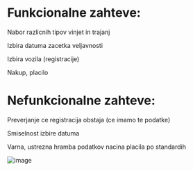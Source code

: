# Funkcionalne zahteve:
Nabor razlicnih tipov vinjet in trajanj

Izbira datuma zacetka veljavnosti

Izbira vozila (registracije)

Nakup, placilo

# Nefunkcionalne zahteve:

Preverjanje ce registracija obstaja (ce imamo te podatke)

Smiselnost izbire datuma

Varna, ustrezna hramba podatkov nacina placila po standardih

![image](https://user-images.githubusercontent.com/33009862/158140995-9bade3ae-79ba-470b-83ed-c2917548559e.png)
